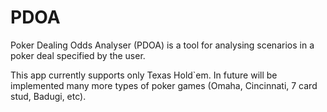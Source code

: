 # PDOA
 Poker Dealing Odds Analyser (PDOA) is a tool for analysing scenarios in a poker deal specified by the user.

This app currently supports only Texas Hold\`em. In future will be implemented many more types of poker games (Omaha, Cincinnati, 7 card stud, Badugi, etc).